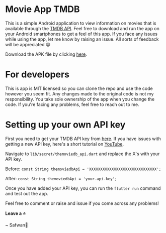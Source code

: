 # Movie App TMDB

This is a simple Android application to view information on movies that is available through the [TMDB API](https://developers.themoviedb.org/3/getting-started/introduction). Feel free to download and run the app on your Android smartphones to get a feel of this app. If you face any issues while using the app, let me know by raising an issue. All sorts of feedback will be appreciated 😁

Download the APK file by clicking [here](https://github.com/safwanyp/Movie-App-TMDB/releases/tag/v1.0.0).

# For developers

This is app is MIT licensed so you can clone the repo and use the code however you seem fit. Any changes made to the original code is not my responsibility. You take sole ownership of the app when you change the code. If you're facing any problems, feel free to reach out to me.

# Setting up your own API key

First you need to get your TMDB API key from [here](https://developers.themoviedb.org/3/).
If you have issues with getting a new API key, here's a short tutorial on [YouTube](https://www.youtube.com/watch?v=Q7swsALUS-o).

Navigate to `lib/secret/themoviedb_api.dart` and replace the X's with your API key.

Before: `const String themoviedbApi = 'XXXXXXXXXXXXXXXXXXXXXXXXXXXXXX';`

After: `const String themoviedbApi = 'your-api-key';`

Once you have added your API key, you can run the `flutter run` command and test out the app.

Feel free to comment or raise and issue if you come across any problems!

**Leave a ⭐**

~ Safwan👑
